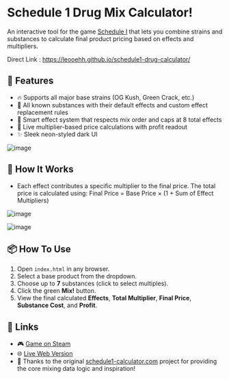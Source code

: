 # Schedule 1 Drug Mix Calculator! 


An interactive tool for the game [Schedule I](https://store.steampowered.com/app/3164500/Schedule_I/) that lets you combine strains and substances to calculate final product pricing based on effects and multipliers.

Direct Link : https://leooehh.github.io/schedule1-drug-calculator/


## 🌿 Features

- 🔥 Supports all major base strains (OG Kush, Green Crack, etc.)
- 🧪 All known substances with their default effects and custom effect replacement rules
- 🧠 Smart effect system that respects mix order and caps at 8 total effects
- 💸 Live multiplier-based price calculations with profit readout
- ✨ Sleek neon-styled dark UI

![image](https://github.com/user-attachments/assets/99285f56-4c9d-4089-94d5-c16f517e3610)



## 🔨 How It Works

- Each effect contributes a specific multiplier to the final price. The total price is calculated using:
Final Price = Base Price × (1 + Sum of Effect Multipliers)


![image](https://github.com/user-attachments/assets/f5876916-6156-42b7-9601-a6016ef033ca)

![image](https://github.com/user-attachments/assets/09ffd225-ff6a-4af3-97be-2c6102cf0621)



## 📦 How To Use

1. Open `index.html` in any browser.
2. Select a base product from the dropdown.
3. Choose up to **7** substances (click to select multiples).
4. Click the green **Mix!** button.
5. View the final calculated **Effects**, **Total Multiplier**, **Final Price**, **Substance Cost**, and **Profit**.

## 🔗 Links

- 🎮 [Game on Steam](https://store.steampowered.com/app/3164500/Schedule_I/)
- 🌐 [Live Web Version](https://leooehh.github.io/schedule1-drug-mix-calculator/)
- 💌 Thanks to the original [schedule1-calculator.com](https://schedule1-calculator.com) project for providing the core mixing data logic and inspiration!
